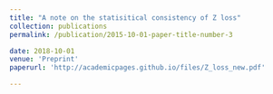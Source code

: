 ```yaml
---
title: "A note on the statisitical consistency of Z loss"
collection: publications
permalink: /publication/2015-10-01-paper-title-number-3

date: 2018-10-01
venue: 'Preprint'
paperurl: 'http://academicpages.github.io/files/Z_loss_new.pdf'

---
```


